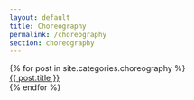 ```yaml
---
layout: default
title: Choreography
permalink: /choreography
section: choreography
---
```

<div class="blog-container">
  {% for post in site.categories.choreography %}
    <section class="{{ post.categories }}" id="{{ post.categories }}">
         <div class="section-container blog-scroll">
        <div class="blog-content">
          <a href="{{ post.url }}" class="post-url">
            <img src="{{- post.image | relative_url -}}" alt="" class="post-featured-images">
          </a>
         <div><a href="{{ post.url }}" class="blog-title">{{ post.title }}</a></div>
        </div>
      </div>
    </section>
  {% endfor %}
</div>
